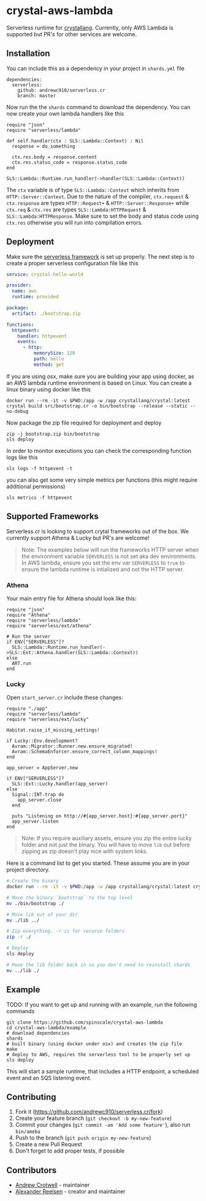 # crystal-aws-lambda

Serverless runtime for [crystallang](https://crystal-lang.org/). Currently, only AWS Lambda is supported but PR's for other services are welcome.

## Installation

You can include this as a dependency in your project in `shards.yml` file

```
dependencies:
  serverless:
    github: andrewc910/serverless.cr
    branch: master
```

Now run the the `shards` command to download the dependency. You can now create your own lambda handlers like this

```crystal
require "json"
require "serverless/lambda"

def self.handler(ctx : SLS::Lambda::Context) : Nil
  response = do_something

  ctx.res.body = response.content
  ctx.res.status_code = response.status_code
end

SLS::Lambda::Runtime.run_handler(->handler(SLS::Lambda::Context))
```

The `ctx` variable is of type `SLS::Lambda::Context` which inherits from `HTTP::Server::Context`. Due to the nature of the compiler, `ctx.request` & `ctx.response` are types `HTTP::Request+` & `HTTP::Server::Response+` while `ctx.req` & `ctx.res` are types `SLS::Lambda:HTTPRequest` & `SLS::Lambda:HTTPResponse`. Make sure to set the body and status code using `ctx.res` otherwise you will run into compilation errors.

## Deployment

Make sure the [serverless framework](https://serverless.com/) is set up properly. The next step is to create a proper serverless configuration file like this

```yml
service: crystal-hello-world

provider:
  name: aws
  runtime: provided

package:
  artifact: ./bootstrap.zip

functions:
  httpevent:
    handler: httpevent
    events:
      - http:
          memorySize: 128
          path: hello
          method: get
```

If you are using osx, make sure you are building your app using docker, as an AWS lambda runtime environment is based on Linux. You can create a linux binary using docker like this

```
docker run --rm -it -v $PWD:/app -w /app crystallang/crystal:latest crystal build src/bootstrap.cr -o bin/bootstrap --release --static --no-debug
```

Now package the zip file required for deployment and deploy

```
zip -j bootstrap.zip bin/bootstrap
sls deploy
```

In order to monitor executions you can check the corresponding function logs like this

```
sls logs -f httpevent -t
```

you can also get some very simple metrics per functions (this might require additional permissions)

```
sls metrics -f httpevent
```

## Supported Frameworks

Serverless.cr is looking to support crytal frameworks out of the box. We currently support Athena & Lucky but PR's are welcome!

> Note: The examples below will run the frameworks HTTP server when the environment variable `SERVERLESS` is not set aka dev environments. In AWS lambda, ensure you set the env var `SERVERLESS` to `true` to ensure the lambda runtime is intialized and not the HTTP server.

### Athena

Your main entry file for Athena should look like this:

```crystal
require "json"
require "Athena"
require "serverless/lambda"
require "serverless/ext/athena"

# Run the server
if ENV["SERVERLESS"]?
  SLS::Lambda::Runtime.run_handler(->SLS::Ext::Athena.handler(SLS::Lambda::Context))
else
  ART.run
end
```

### Lucky

Open `start_server.cr` include these changes:

```crystal
require "./app"
require "serverless/lambda"
require "serverless/ext/lucky"

Habitat.raise_if_missing_settings!

if Lucky::Env.development?
  Avram::Migrator::Runner.new.ensure_migrated!
  Avram::SchemaEnforcer.ensure_correct_column_mappings!
end

app_server = AppServer.new

if ENV["SERVERLESS"]?
  SLS::Ext::Lucky.handler(app_server)
else
  Signal::INT.trap do
    app_server.close
  end

  puts "Listening on http://#{app_server.host}:#{app_server.port}"
  app_server.listen
end
```

> Note: If you require auxiliary assets, ensure you zip the entire lucky folder and not just the binary. You will have to move `lib` out before zipping as zip doesn't play nice with system links.

Here is a command list to get you started. These assume you are in your project directory.

```sh
# Create the binary
docker run --rm -it -v $PWD:/app -w /app crystallang/crystal:latest crystal build src/start_server.cr -o bin/bootstrap --release --static --no-debug

# Move the binary `bootstrap` to the top level
mv ./bin/bootstrap ./

# Move lib out of your dir
mv ./lib ../

# Zip everything. -r is for recurse folders
zip -r ./

# Deploy
sls deploy

# Move the lib folder back in so you don't need to reinstall shards
mv ../lib ./
```

## Example

TODO:
If you want to get up and running with an example, run the following commands

```
git clone https://github.com/spinscale/crystal-aws-lambda
cd crystal-aws-lambda/example
# download dependencies
shards
# built binary (using docker under osx) and creates the zip file
make
# deploy to AWS, requires the serverless tool to be properly set up
sls deploy
```

This will start a sample runtime, that includes a HTTP endpoint, a scheduled event and an SQS listening event.

## Contributing

1. Fork it (<https://github.com/andrewc910/serverless.cr/fork>)
2. Create your feature branch (`git checkout -b my-new-feature`)
3. Commit your changes (`git commit -am 'Add some feature'`), also run `bin/ameba`
4. Push to the branch (`git push origin my-new-feature`)
5. Create a new Pull Request
6. Don't forget to add proper tests, if possible

## Contributors

- [Andrew Crotwell](https://github.com/andrewc910) - maintainer
- [Alexander Reelsen](https://github.com/spinscale) - creator and maintainer
